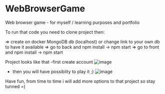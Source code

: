 # WebBrowserGame
Web browser game - for myself / learning purposes and portfolio



To run that code you need to clone project then:

=> create on docker MongoDB db (localhost) or change link to your own db to have it available 
=> go to back and npm install -> npm start 
=> go to front and npm install -> npm start

Project looks like that 
-first create account 
![image](https://user-images.githubusercontent.com/48010617/216703563-95b7ea07-f9a2-4618-95df-5b47a724a9b9.png)

- then you will have possiblity to play it ;) 
![image](https://user-images.githubusercontent.com/48010617/216703150-c562c750-4b3d-489b-b8a3-75eed0b5c825.png)


Have fun, from time to time i will add more options to that project so stay tunned =)
